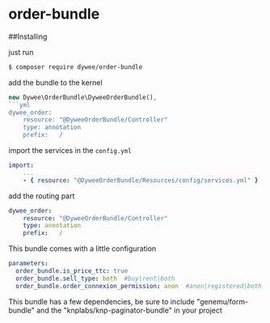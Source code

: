 # order-bundle

##Installing

just run
```bash
$ composer require dywee/order-bundle
```

add the bundle to the kernel
```php
new Dywee\OrderBundle\DyweeOrderBundle(),
```yml
dywee_order:
    resource: "@DyweeOrderBundle/Controller"
    type: annotation
    prefix:   /
```

import the services in the `config.yml`

```yml
import:
    ... 
    - { resource: "@DyweeOrderBundle/Resources/config/services.yml" }
```

add the routing part

```yml
dywee_order:
    resource: "@DyweeOrderBundle/Controller"
    type: annotation
    prefix:   /
```


This bundle comes with a little configuration 

```yml
parameters:
  order_bundle.is_price_ttc: true
  order_bundle.sell_type: both  #buy|rent|both
  order_bundle.order_connexion_permission: anon  #anon|registered|both
```

This bundle has a few dependencies, be sure to include "genemu/form-bundle" and the "knplabs/knp-paginator-bundle" in your project
